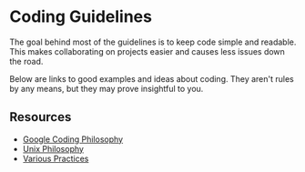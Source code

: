 # Coding Guidelines 

The goal behind most of the guidelines is to keep code simple and readable. This makes collaborating on projects easier and causes less issues down the road. 

Below are links to good examples and ideas about coding. They aren't rules by any means, but they may prove insightful to you.

## Resources  

- [Google Coding Philosophy](https://github.com/google/styleguide/blob/gh-pages/docguide/philosophy.md)  
- [Unix Philosophy](https://en.wikipedia.org/wiki/Unix_philosophy)  
- [Various Practices](https://github.com/thomasdavis/best-practices)  